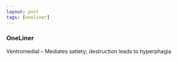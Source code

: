 ```yaml
---
layout: post
tags: [oneliner]
---
```



### OneLiner

Ventromedial – Mediates satiety; destruction leads to hyperphagia
